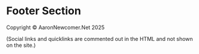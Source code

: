# Footer Section

Copyright © AaronNewcomer.Net 2025

(Social links and quicklinks are commented out in the HTML and not shown on the site.)
